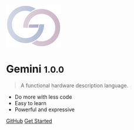 ![logo](images/logo.png)

# Gemini <small>1.0.0</small>

> A functional hardware description language.

* Do more with less code
* Easy to learn
* Powerful and expressive

[GitHub](https://github.com/adisrini/gemini-lang/)
[Get Started](#gemini)
